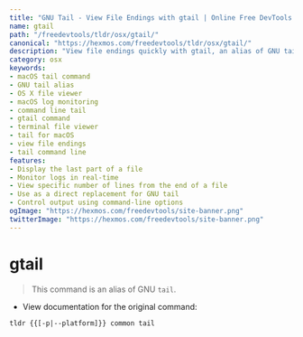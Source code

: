 ```yaml
---
title: "GNU Tail - View File Endings with gtail | Online Free DevTools by Hexmos"
name: gtail
path: "/freedevtools/tldr/osx/gtail/"
canonical: "https://hexmos.com/freedevtools/tldr/osx/gtail/"
description: "View file endings quickly with gtail, an alias of GNU tail, on macOS. Monitor log files and extract relevant information with this simple command. Free online tool, no registration required."
category: osx
keywords:
- macOS tail command
- GNU tail alias
- OS X file viewer
- macOS log monitoring
- command line tail
- gtail command
- terminal file viewer
- tail for macOS
- view file endings
- tail command line
features:
- Display the last part of a file
- Monitor logs in real-time
- View specific number of lines from the end of a file
- Use as a direct replacement for GNU tail
- Control output using command-line options
ogImage: "https://hexmos.com/freedevtools/site-banner.png"
twitterImage: "https://hexmos.com/freedevtools/site-banner.png"
---
```


# gtail

> This command is an alias of GNU `tail`.

- View documentation for the original command:

`tldr {{[-p|--platform]}} common tail`
